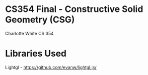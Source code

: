 # CS354 Final - Constructive Solid Geometry (CSG)

Charlotte White
CS 354

# Libraries Used

Lightgl - https://github.com/evanw/lightgl.js/

